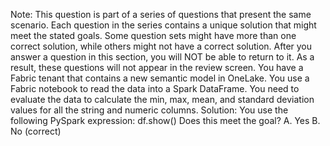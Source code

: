 Note: This question is part of a series of questions that present the same scenario. Each question in the series contains a unique solution that might meet the stated goals. Some question sets might have more than one correct solution, while others might not have a correct solution.
After you answer a question in this section, you will NOT be able to return to it. As a result, these questions will not appear in the review screen.
You have a Fabric tenant that contains a new semantic model in OneLake.
You use a Fabric notebook to read the data into a Spark DataFrame.
You need to evaluate the data to calculate the min, max, mean, and standard deviation values for all the string and numeric columns.
Solution: You use the following PySpark expression: df.show()
Does this meet the goal?
A. Yes
B. No (correct)
